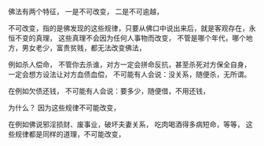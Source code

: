 佛法有两个特征，
一是不可改变，
二是不可逾越，

不可改变，指的是佛发现的这些规律，只要从佛口中说出来后，就是客观存在，永恒不变的真理，
这些真理不会因为任何人事物而改变，
不管是哪个年代，哪个地方，男女老少，富贵贫贱，都无法改变佛法，

例如杀人偿命，
不管你去杀谁，对方一定会拼命反抗，甚至杀死对方保全自身，一定会想方设法让对方血债血偿，
不可能有人会说：没关系，随便杀，无所谓。

在例如欠债还钱，
不可能有人会说：要多少，随便借，不用还钱，

为什么？
因为这些规律不可能改变，

在例如佛说邪淫损财、废事业，破坏夫妻关系，
吃肉喝酒得多病短命，等等，
这些规律都是同样的道理，不可能改变，